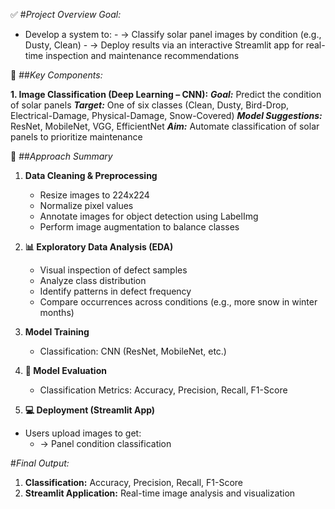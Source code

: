 ✅ #*Project Overview Goal:*
- Develop a system to:
      - → Classify solar panel images by condition (e.g., Dusty, Clean)
      - → Deploy results via an interactive Streamlit app for real-time inspection and maintenance recommendations

🔧 ##*Key Components:*

**1. Image Classification (Deep Learning – CNN):**
   ***Goal:*** Predict the condition of solar panels
   ***Target:*** One of six classes (Clean, Dusty, Bird-Drop, Electrical-Damage, Physical-Damage, Snow-Covered)
   ***Model Suggestions:*** ResNet, MobileNet, VGG, EfficientNet
   ***Aim:*** Automate classification of solar panels to prioritize maintenance


🚀 ##*Approach Summary*
1. **Data Cleaning & Preprocessing**
   * Resize images to 224x224
   * Normalize pixel values
   * Annotate images for object detection using LabelImg
   * Perform image augmentation to balance classes

2. **📊 Exploratory Data Analysis (EDA)**
   * Visual inspection of defect samples
   * Analyze class distribution
   * Identify patterns in defect frequency
   * Compare occurrences across conditions (e.g., more snow in winter months)

3. **Model Training**
   * Classification: CNN (ResNet, MobileNet, etc.)

4. **🧪 Model Evaluation**
   * Classification Metrics: Accuracy, Precision, Recall, F1-Score

5. **💻 Deployment (Streamlit App)**
-  Users upload images to get:
   - → Panel condition classification

#*Final Output:*
1. **Classification:** Accuracy, Precision, Recall, F1-Score
2. **Streamlit Application:** Real-time image analysis and visualization


